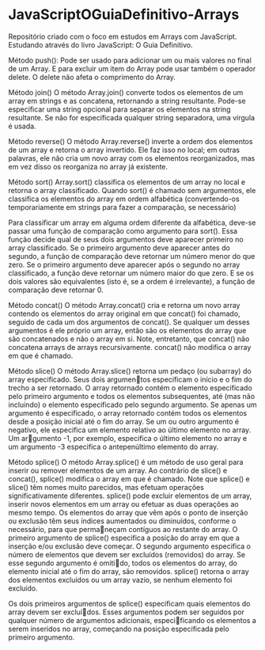 # JavaScriptOGuiaDefinitivo-Arrays
 Repositório criado com o foco em estudos em Arrays com JavaScript. Estudando através do livro JavaScript: O Guia Definitivo.


 Método push():
 Pode ser usado para adicionar um ou mais valores no final de um Array.
 E para excluir um item do Array pode usar também o operador delete. O delete não afeta o comprimento do Array.


 Método join()
 O método Array.join() converte todos os elementos de um array em strings e as concatena, retornando a string resultante. Pode-se especificar uma string opcional para separar os elementos na
string resultante. Se não for especificada qualquer string separadora, uma vírgula é usada.


Método reverse()
O método Array.reverse() inverte a ordem dos elementos de um array e retorna o array invertido.
Ele faz isso no local; em outras palavras, ele não cria um novo array com os elementos reorganizados,
mas em vez disso os reorganiza no array já existente.


Método sort()
Array.sort() classifica os elementos de um array no local e retorna o array classificado. Quando
sort() é chamado sem argumentos, ele classifica os elementos do array em ordem alfabética (convertendo-os temporariamente em strings para fazer a comparação, se necessário)

Para classificar um array em alguma ordem diferente da alfabética, deve-se passar uma função de
comparação como argumento para sort(). Essa função decide qual de seus dois argumentos deve
aparecer primeiro no array classificado. Se o primeiro argumento deve aparecer antes do segundo,
a função de comparação deve retornar um número menor do que zero. Se o primeiro argumento
deve aparecer após o segundo no array classificado, a função deve retornar um número maior do que
zero. E se os dois valores são equivalentes (isto é, se a ordem é irrelevante), a função de comparação
deve retornar 0.


Método concat()
O método Array.concat() cria e retorna um novo array contendo os elementos do array original em
que concat() foi chamado, seguido de cada um dos argumentos de concat(). Se qualquer um desses
argumentos é ele próprio um array, então são os elementos do array que são concatenados e não o
array em si. Note, entretanto, que concat() não concatena arrays de arrays recursivamente. concat()
não modifica o array em que é chamado.



Método slice()
O método Array.slice() retorna um pedaço (ou subarray) do array especificado. Seus dois argumentos especificam o início e o fim do trecho a ser retornado. O array retornado contém o elemento
especificado pelo primeiro argumento e todos os elementos subsequentes, até (mas não incluindo)
o elemento especificado pelo segundo argumento. Se apenas um argumento é especificado, o array
retornado contém todos os elementos desde a posição inicial até o fim do array. Se um ou outro
argumento é negativo, ele especifica um elemento relativo ao último elemento no array. Um argumento -1, por exemplo, especifica o último elemento no array e um argumento -3 especifica o
antepenúltimo elemento do array.


Método splice()
O método Array.splice() é um método de uso geral para inserir ou remover elementos de um array.
Ao contrário de slice() e concat(), splice() modifica o array em que é chamado. Note que splice()
e slice() têm nomes muito parecidos, mas efetuam operações significativamente diferentes.
splice() pode excluir elementos de um array, inserir novos elementos em um array ou efetuar as
duas operações ao mesmo tempo. Os elementos do array que vêm após o ponto de inserção ou
exclusão têm seus índices aumentados ou diminuídos, conforme o necessário, para que permaneçam contíguos ao restante do array. O primeiro argumento de splice() especifica a posição do
array em que a inserção e/ou exclusão deve começar. O segundo argumento especifica o número
de elementos que devem ser excluídos (removidos) do array. Se esse segundo argumento é omitido, todos os elementos do array, do elemento inicial até o fim do array, são removidos. splice()
retorna o array dos elementos excluídos ou um array vazio, se nenhum elemento foi excluído.

Os dois primeiros argumentos de splice() especificam quais elementos do array devem ser excluídos. Esses argumentos podem ser seguidos por qualquer número de argumentos adicionais, especificando os elementos a serem inseridos no array, começando na posição especificada pelo primeiro
argumento.
